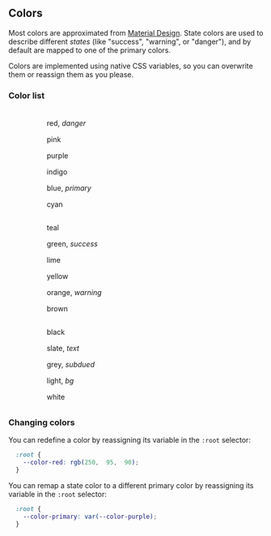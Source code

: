 ## Colors

<style>
  .color-list {
    list-style-type: none;
    margin-bottom: 0;
  }

  .swatch {
    display: inline-block;
    width:  2rem;
    height: 2rem;
    margin-right: 1rem;
    background: var(--color-bg);
    border: 1px solid var(--color-bg);
    border-radius: 50%;
    vertical-align: middle;
  }
</style>

Most colors are approximated from [Material Design](https://www.materialui.co/colors). State colors are used to describe different _states_ (like "success", "warning", or "danger"), and by default are mapped to one of the primary colors.

Colors are implemented using native CSS variables, so you can overwrite them or reassign them as you please.

### Color list

<div class="flush grid">
  <div class="column">
    <ul class="color-list">
      <li><span class="swatch" style="background: var(--color-red)"></span> red, <em>danger</em></li>
      <li><span class="swatch" style="background: var(--color-pink)"></span> pink</li>
      <li><span class="swatch" style="background: var(--color-purple)"></span> purple</li>
      <li><span class="swatch" style="background: var(--color-indigo)"></span> indigo</li>
      <li><span class="swatch" style="background: var(--color-blue)"></span> blue, <em>primary</em></li>
      <li><span class="swatch" style="background: var(--color-cyan)"></span> cyan</li>
    </ul>
  </div>
  <div class="column">
    <ul class="color-list">
      <li><span class="swatch" style="background: var(--color-teal)"></span> teal</li>
      <li><span class="swatch" style="background: var(--color-green)"></span> green, <em>success</em></li>
      <li><span class="swatch" style="background: var(--color-lime)"></span> lime</li>
      <li><span class="swatch" style="background: var(--color-yellow)"></span> yellow</li>
      <li><span class="swatch" style="background: var(--color-orange)"></span> orange, <em>warning</em></li>
      <li><span class="swatch" style="background: var(--color-brown)"></span> brown</li>
    </ul>
  </div>
  <div class="column">
    <ul class="color-list">
      <li><span class="swatch" style="background: var(--color-black)"></span> black</li>
      <li><span class="swatch" style="background: var(--color-slate)"></span> slate, <em>text</em></li>
      <li><span class="swatch" style="background: var(--color-grey)"></span> grey, <em>subdued</em></li>
      <li><span class="swatch" style="background: var(--color-light)"></span> light, <em>bg</em></li>
      <li><span class="swatch" style="background: var(--color-white)"></span> white</li>
    </ul>
  </div>
</div>

### Changing colors

You can redefine a color by reassigning its variable in the `:root` selector:

``` css
  :root {
    --color-red: rgb(250,  95,  90);
  }
```

You can remap a state color to a different primary color by reassigning its variable in the `:root` selector:

``` css
  :root {
    --color-primary: var(--color-purple);
  }
```
